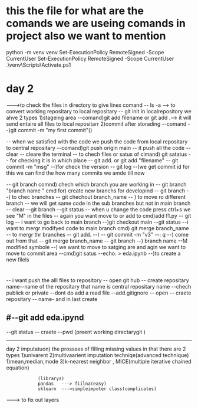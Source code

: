 # this the file for what are the comands we are useing comands in project also we want to mention
python -m venv venv
Set-ExecutionPolicy RemoteSigned -Scope CurrentUser
Set-ExecutionPolicy RemoteSigned -Scope CurrentUser
.\venv\Scripts\Activate.ps1
# day 2
--->to check the files in directory to give linex comand -- ls -a
--> to convert working repositary to local repositary -- git init
in localrepository we ahve 2 types 1)stageing area --comand)git add filename or git add .--> it will send entaire all files to local repositarr
2)commit after storading --comand --)git commit -m "my first commit"()

-- when we satisfied with the code we push the code from local repositary to central repositary --comand)git push origin main
-- it push all the code 
-- clear -- cleare the terminal
-- to chech files or satus of cimand) git satatus -- for checking it is in which place
-- git add. or git add "filename"
-- git commit -m "msg" --)for check the version
-- git log --)we get commit id for this we can find the how many commits we amde till now

-- git branch comnd) chech which branch you are working in
-- git branch "branch name "  cmd for) create new branchs for developind
-- git branch --) to chec branches
-- git chechout branch_name -- ) to move ro different branch 
-- we will get same code in the sub branches but not in main branch
-- clear
--git branch
--git status
-- when u change the code press ctrl+s we see "M" in the files
-- again you want move to or add to  cmd)add f1.py
-- git log
-- i want to go back to main branch --)git checkout main
--git status
--i want to mergr modifyed code to main branch cmd) git merge branch_name  -- to mergr thr branches
-- git add. --) 
-- git commit -m "v3"
--: q --) come out from that
-- git merge branch_name
-- git branch --) branch name
--M modified symbole --) we want to move to satging are and agin we want to move to commit area
--cmd)git satus
--echo. > eda.ipynb --)to create a new filels
#
-- i want push the alll files to repository
-- open git hub
-- create repositary
name--name of the repositary that name is central repositary name
--chech publick or private
--dont do add a read file
--add.gitignore
-- open -- craete repositary -- name- and in last create

#--git add eda.ipynd
--
--git status
-- craete 
--pwd (preent working directarygit )



----------------------------------------------------------------
day 2
imputatuon) the prossses of filling missing values
in that there are 2 types  1)univarent             2)multivaarient imputation techniqe(advanced technique)
                           1)mean,median,mode      3)k-nearest neighbor , MICE(multiple iterative chained equation)
                
                (librarys)
                pandas   ---> fiilna(easy)
                sklearn  --->simpleimputer class(complicates)
---> to fix out layers

